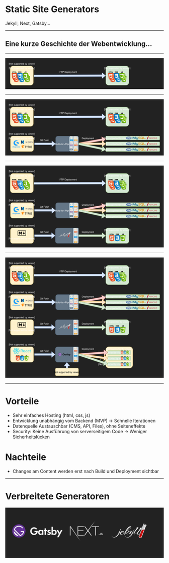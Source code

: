 # Static Site Generators

Jekyll, Next, Gatsby...

---

## Eine kurze Geschichte der Webentwicklung...

---

![A brief history of webdevelopment](./02-assets/history_2000.svg)

---

![A brief history of webdevelopment](./02-assets/history_2000-2002.svg)

---

![A brief history of webdevelopment](./02-assets/history_2000-2002-2010.svg)

---

![A brief history of webdevelopment](./02-assets/history_2000-2002-2010-2019.svg)

---

# Vorteile

- Sehr einfaches Hosting (html, css, js)
- Entwicklung unabhängig vom Backend (MVP) -> Schnelle Iterationen
- Datenquelle Austauschbar (CMS, API, Files), ohne Seiteneffekte
- Security: Keine Ausführung von serverseitigem Code -> Weniger Sicherheitslücken

# Nachteile

- Changes am Content werden erst nach Build und Deployment sichtbar

---

# Verbreitete Generatoren

![Gatsby.js, Next.js, Jekyll](./02-assets/staticSitegeneratorLogos.svg)
